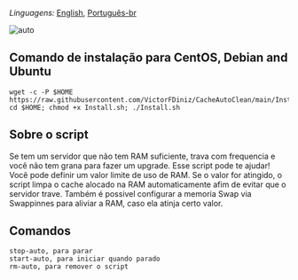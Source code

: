 _Linguagens:_ <a href="https://github.com/VictorFDiniz/CacheAutoClean/edit/main/README.md">English</a>, <a href="https://github.com/VictorFDiniz/CacheAutoClean/blob/main/README.pt-br.md">Português-br<a/>

![auto](https://user-images.githubusercontent.com/86570043/124396536-8eb5db80-dce0-11eb-891b-86b993047dd1.png)

## Comando de instalação para CentOS, Debian and Ubuntu
```
wget -c -P $HOME https://raw.githubusercontent.com/VictorFDiniz/CacheAutoClean/main/Install.sh; cd $HOME; chmod +x Install.sh; ./Install.sh
```

## Sobre o script
Se tem um servidor que não tem RAM suficiente, trava com frequencia e você não tem grana para fazer um upgrade. Esse script pode te ajudar! Você pode definir um valor limite de uso de RAM. Se o valor for atingido, o script limpa o cache alocado na RAM automaticamente afim de evitar que o servidor trave. Também é possivel configurar a memoria Swap via Swappinnes para aliviar a RAM, caso ela atinja certo valor.

## Comandos
```
stop-auto, para parar
start-auto, para iniciar quando parado
rm-auto, para remover o script
```
